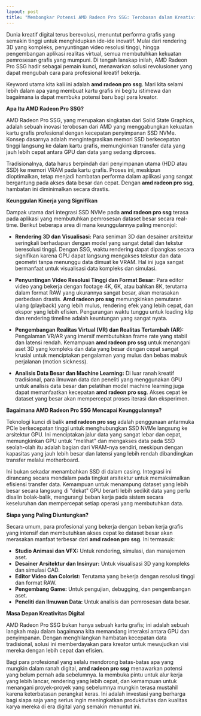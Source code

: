 ```yaml
---
layout: post
title: "Membongkar Potensi AMD Radeon Pro SSG: Terobosan dalam Kreativitas Digital"
---
```


Dunia kreatif digital terus berevolusi, menuntut performa grafis yang semakin tinggi untuk menghidupkan ide-ide inovatif. Mulai dari rendering 3D yang kompleks, penyuntingan video resolusi tinggi, hingga pengembangan aplikasi realitas virtual, semua membutuhkan kekuatan pemrosesan grafis yang mumpuni. Di tengah lanskap inilah, AMD Radeon Pro SSG hadir sebagai pemain kunci, menawarkan solusi revolusioner yang dapat mengubah cara para profesional kreatif bekerja.

Keyword utama kita kali ini adalah **amd radeon pro ssg**. Mari kita selami lebih dalam apa yang membuat kartu grafis ini begitu istimewa dan bagaimana ia dapat membuka potensi baru bagi para kreator.

**Apa Itu AMD Radeon Pro SSG?**

AMD Radeon Pro SSG, yang merupakan singkatan dari Solid State Graphics, adalah sebuah inovasi terobosan dari AMD yang menggabungkan kekuatan kartu grafis profesional dengan kecepatan penyimpanan SSD NVMe. Konsep dasarnya adalah mengintegrasikan memori SSD berkecepatan tinggi langsung ke dalam kartu grafis, memungkinkan transfer data yang jauh lebih cepat antara GPU dan data yang sedang diproses.

Tradisionalnya, data harus berpindah dari penyimpanan utama (HDD atau SSD) ke memori VRAM pada kartu grafis. Proses ini, meskipun dioptimalkan, tetap menjadi hambatan performa dalam aplikasi yang sangat bergantung pada akses data besar dan cepat. Dengan **amd radeon pro ssg**, hambatan ini diminimalkan secara drastis.

**Keunggulan Kinerja yang Signifikan**

Dampak utama dari integrasi SSD NVMe pada **amd radeon pro ssg** terasa pada aplikasi yang membutuhkan pemrosesan dataset besar secara real-time. Berikut beberapa area di mana keunggulannya paling menonjol:

*   **Rendering 3D dan Visualisasi:** Para seniman 3D dan desainer arsitektur seringkali berhadapan dengan model yang sangat detail dan tekstur beresolusi tinggi. Dengan SSG, waktu rendering dapat dipangkas secara signifikan karena GPU dapat langsung mengakses tekstur dan data geometri tanpa menunggu data dimuat ke VRAM. Hal ini juga sangat bermanfaat untuk visualisasi data kompleks dan simulasi.

*   **Penyuntingan Video Resolusi Tinggi dan Format Besar:** Para editor video yang bekerja dengan footage 4K, 6K, atau bahkan 8K, terutama dalam format RAW yang ukurannya sangat besar, akan merasakan perbedaan drastis. **Amd radeon pro ssg** memungkinkan pemutaran ulang (playback) yang lebih mulus, rendering efek yang lebih cepat, dan ekspor yang lebih efisien. Pengurangan waktu tunggu untuk loading klip dan rendering timeline adalah keuntungan yang sangat nyata.

*   **Pengembangan Realitas Virtual (VR) dan Realitas Tertambah (AR):** Pengalaman VR/AR yang imersif membutuhkan frame rate yang stabil dan latensi rendah. Kemampuan **amd radeon pro ssg** untuk menangani aset 3D yang kompleks dan data yang besar dengan cepat sangat krusial untuk menciptakan pengalaman yang mulus dan bebas mabuk perjalanan (motion sickness).

*   **Analisis Data Besar dan Machine Learning:** Di luar ranah kreatif tradisional, para ilmuwan data dan peneliti yang menggunakan GPU untuk analisis data besar dan pelatihan model machine learning juga dapat memanfaatkan kecepatan **amd radeon pro ssg**. Akses cepat ke dataset yang besar akan mempercepat proses iterasi dan eksperimen.

**Bagaimana AMD Radeon Pro SSG Mencapai Keunggulannya?**

Teknologi kunci di balik **amd radeon pro ssg** adalah penggunaan antarmuka PCIe berkecepatan tinggi untuk menghubungkan SSD NVMe langsung ke arsitektur GPU. Ini menciptakan jalur data yang sangat lebar dan cepat, memungkinkan GPU untuk "melihat" dan mengakses data pada SSD seolah-olah itu adalah bagian dari VRAM-nya sendiri, meskipun dengan kapasitas yang jauh lebih besar dan latensi yang lebih rendah dibandingkan transfer melalui motherboard.

Ini bukan sekadar menambahkan SSD di dalam casing. Integrasi ini dirancang secara mendalam pada tingkat arsitektur untuk memaksimalkan efisiensi transfer data. Kemampuan untuk menampung dataset yang lebih besar secara langsung di "dekat" GPU berarti lebih sedikit data yang perlu disalin bolak-balik, mengurangi beban kerja pada sistem secara keseluruhan dan mempercepat setiap operasi yang membutuhkan data.

**Siapa yang Paling Diuntungkan?**

Secara umum, para profesional yang bekerja dengan beban kerja grafis yang intensif dan membutuhkan akses cepat ke dataset besar akan merasakan manfaat terbesar dari **amd radeon pro ssg**. Ini termasuk:

*   **Studio Animasi dan VFX:** Untuk rendering, simulasi, dan manajemen aset.
*   **Desainer Arsitektur dan Insinyur:** Untuk visualisasi 3D yang kompleks dan simulasi CAD.
*   **Editor Video dan Colorist:** Terutama yang bekerja dengan resolusi tinggi dan format RAW.
*   **Pengembang Game:** Untuk pengujian, debugging, dan pengembangan aset.
*   **Peneliti dan Ilmuwan Data:** Untuk analisis dan pemrosesan data besar.

**Masa Depan Kreativitas Digital**

AMD Radeon Pro SSG bukan hanya sebuah kartu grafis; ini adalah sebuah langkah maju dalam bagaimana kita memandang interaksi antara GPU dan penyimpanan. Dengan menghilangkan hambatan kecepatan data tradisional, solusi ini memberdayakan para kreator untuk mewujudkan visi mereka dengan lebih cepat dan efisien.

Bagi para profesional yang selalu mendorong batas-batas apa yang mungkin dalam ranah digital, **amd radeon pro ssg** menawarkan potensi yang belum pernah ada sebelumnya. Ia membuka pintu untuk alur kerja yang lebih lancar, rendering yang lebih cepat, dan kemampuan untuk menangani proyek-proyek yang sebelumnya mungkin terasa mustahil karena keterbatasan perangkat keras. Ini adalah investasi yang berharga bagi siapa saja yang serius ingin meningkatkan produktivitas dan kualitas karya mereka di era digital yang semakin menuntut ini.
